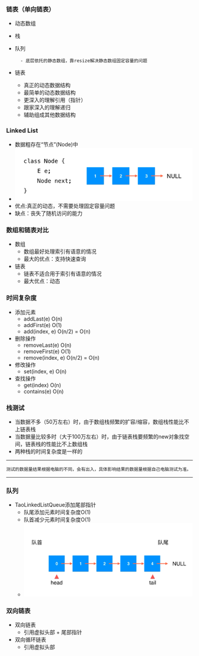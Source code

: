 ### 链表（单向链表）

- 动态数组
- 栈
- 队列

        - 底层依托的静态数组，靠resize解决静态数组固定容量的问题

- 链表  
   - 真正的动态数据结构
   - 最简单的动态数据结构
   - 更深入的理解引用（指针）
   - 跟家深入的理解递归
   - 辅助组成其他数据结构
   
### Linked List
- 数据粗存在“节点”(Node)中
- ![avatar](imgs/TIM截图20180809095156.png)
- 优点:真正的动态，不需要处理固定容量问题
- 缺点：丧失了随机访问的能力

### 数组和链表对比
- 数组
    - 数组最好处理索引有语意的情况
    - 最大的优点：支持快速查询
- 链表
    - 链表不适合用于索引有语意的情况
    - 最大优点：动态    
  
    
### 时间复杂度
- 添加元素
    - addLast(e)    O(n)
    - addFirst(e)   O(1)
    - add(index, e) O(n/2) = O(n)
- 删除操作
    - removeLast(e) O(n)
    - removeFirst(e)    O(1)
    - remove(index, e)  O(n/2) = O(n)
- 修改操作
    - set(index, e) O(n)
- 查找操作
    - get(index)    O(n)
    - contains(e)   O(n)
   
   
### 栈测试
- 当数据不多（50万左右）时，由于数组栈频繁的扩容/缩容，数组栈性能比不上链表栈
- 当数据量比较多时（大于100万左右）时，由于链表栈要频繁的new对象找空间，链表栈的性能比不上数组栈
- 两种栈的时间复杂度是一样的
--- 
    测试的数据量结果根据电脑的不同，会有出入，具体影响结果的数据量根据自己电脑测试为准。
---

### 队列
- TaoLinkedListQueue添加尾部指针
    - 队尾添加元素时间复杂度O(1)
    - 队首减少元素时间复杂度O(1)
    - ![avatar](imgs/TIM截图20180809162033.png)
    
### 双向链表
- 双向链表
    - 引用虚拟头部 + 尾部指针
- 双向循环链表
    - 引用虚拟头部
    
